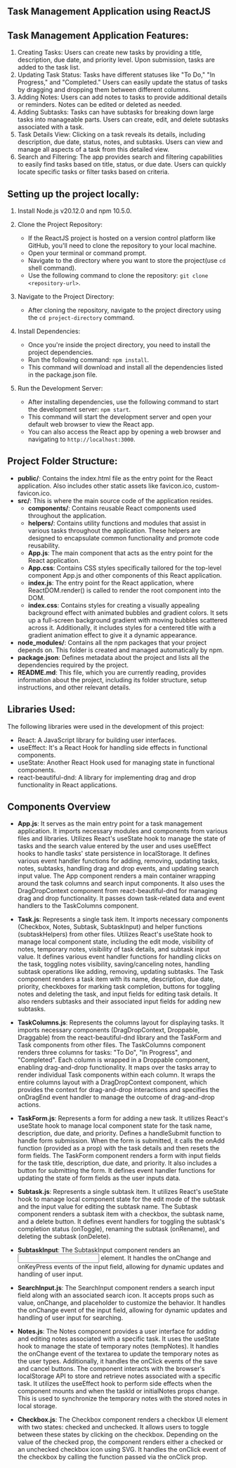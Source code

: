 ## Task Management Application using ReactJS

## Task Management Application Features:

1. Creating Tasks:
   Users can create new tasks by providing a title, description, due date,
   and priority level. Upon submission, tasks are added to the task list.
2. Updating Task Status:
   Tasks have different statuses like "To Do," "In Progress," and
   "Completed." Users can easily update the status of tasks by dragging
   and dropping them between different columns.
3. Adding Notes:
   Users can add notes to tasks to provide additional details or
   reminders. Notes can be edited or deleted as needed.
4. Adding Subtasks:
   Tasks can have subtasks for breaking down large tasks into
   manageable parts. Users can create, edit, and delete subtasks
   associated with a task.
5. Task Details View:
   Clicking on a task reveals its details, including description, due date,
   status, notes, and subtasks. Users can view and manage all aspects
   of a task from this detailed view.
6. Search and Filtering:
   The app provides search and filtering capabilities to easily find tasks
   based on title, status, or due date. Users can quickly locate specific
   tasks or filter tasks based on criteria.

## Setting up the project locally:

1. Install Node.js v20.12.0 and npm 10.5.0.
2. Clone the Project Repository:
   - If the ReactJS project is hosted on a version control platform like GitHub, you'll need to clone the repository to your local machine.
   - Open your terminal or command prompt.
   - Navigate to the directory where you want to store the project(use `cd` shell command).
   - Use the following command to clone the repository: `git clone <repository-url>`.
3. Navigate to the Project Directory:
   - After cloning the repository, navigate to the project directory using the `cd project-directory` command.
4. Install Dependencies:
   - Once you're inside the project directory, you need to install the project dependencies.
   - Run the following command: `npm install`.
   - This command will download and install all the dependencies listed in the package.json file.
5. Run the Development Server:

   - After installing dependencies, use the following command to start the development server: `npm start`.
   - This command will start the development server and open your default web browser to view the React app.
   - You can also access the React app by opening a web browser and navigating to `http://localhost:3000`.

## Project Folder Structure:

- **public/**: Contains the index.html file as the entry point for the React application. Also includes other static assets like favicon.ico, custom-favicon.ico.
- **src/**: This is where the main source code of the application resides.
  - **components/**: Contains reusable React components used throughout the application.
  - **helpers/**: Contains utility functions and modules that assist in various tasks throughout the application. These helpers are designed to encapsulate common functionality and promote code reusability.
  - **App.js**: The main component that acts as the entry point for the React application.
  - **App.css**: Contains CSS styles specifically tailored for the top-level component App.js and other components of this React application.
  - **index.js**: The entry point for the React application, where ReactDOM.render() is called to render the root component into the DOM.
  - **index.css**: Contains styles for creating a visually appealing background effect with animated bubbles and gradient colors. It sets up a full-screen background gradient with moving bubbles scattered across it. Additionally, it includes styles for a centered title with a gradient animation effect to give it a dynamic appearance.
- **node_modules/**: Contains all the npm packages that your project depends on. This folder is created and managed automatically by npm.
- **package.json**: Defines metadata about the project and lists all the dependencies required by the project.
- **README.md**: This file, which you are currently reading, provides information about the project, including its folder structure, setup instructions, and other relevant details.

## Libraries Used:

The following libraries were used in the development of this project:

- React: A JavaScript library for building user interfaces.
- useEffect: It's a React Hook for handling side effects in functional components.
- useState: Another React Hook used for managing state in functional components.
- react-beautiful-dnd: A library for implementing drag and drop functionality in React applications.

## Components Overview

- **App.js**:
  It serves as the main entry point for a task management application. It imports necessary modules and components from various files and libraries. Utilizes React's useState hook to manage the state of tasks and the search value entered by the user and uses useEffect hooks to handle tasks' state persistence in localStorage. It defines various event handler functions for adding, removing, updating tasks, notes, subtasks, handling drag and drop events, and updating search input value. The App component renders a main container wrapping around the task columns and search input components. It also uses the DragDropContext component from react-beautiful-dnd for managing drag and drop functionality. It passes down task-related data and event handlers to the TaskColumns component.

- **Task.js**:
  Represents a single task item. It imports necessary components (Checkbox, Notes, Subtask, SubtaskInput) and helper functions (subtaskHelpers) from other files. Utilizes React's useState hook to manage local component state, including the edit mode, visibility of notes, temporary notes, visibility of task details, and subtask input value. It defines various event handler functions for handling clicks on the task, toggling notes visibility, saving/canceling notes, handling subtask operations like adding, removing, updating subtasks. The Task component renders a task item with its name, description, due date, priority, checkboxes for marking task completion, buttons for toggling notes and deleting the task, and input fields for editing task details. It also renders subtasks and their associated input fields for adding new subtasks.

- **TaskColumns.js**:
  Represents the columns layout for displaying tasks. It imports necessary components (DragDropContext, Droppable, Draggable) from the react-beautiful-dnd library and the TaskForm and Task components from other files. The TaskColumns component renders three columns for tasks: "To Do", "In Progress", and "Completed". Each column is wrapped in a Droppable component, enabling drag-and-drop functionality. It maps over the tasks array to render individual Task components within each column. It wraps the entire columns layout with a DragDropContext component, which provides the context for drag-and-drop interactions and specifies the onDragEnd event handler to manage the outcome of drag-and-drop actions.

- **TaskForm.js**:
  Represents a form for adding a new task. It utilizes React's useState hook to manage local component state for the task name, description, due date, and priority. Defines a handleSubmit function to handle form submission. When the form is submitted, it calls the onAdd function (provided as a prop) with the task details and then resets the form fields. The TaskForm component renders a form with input fields for the task title, description, due date, and priority. It also includes a button for submitting the form. It defines event handler functions for updating the state of form fields as the user inputs data.

- **Subtask.js**:
  Represents a single subtask item. It utilizes React's useState hook to manage local component state for the edit mode of the subtask and the input value for editing the subtask name. The Subtask component renders a subtask item with a checkbox, the subtask name, and a delete button. It defines event handlers for toggling the subtask's completion status (onToggle), renaming the subtask (onRename), and deleting the subtask (onDelete).

- **SubtaskInput**:
  The SubtaskInput component renders an <input> element. It handles the onChange and onKeyPress events of the input field, allowing for dynamic updates and handling of user input.

- **SearchInput.js**:
  The SearchInput component renders a search input field along with an associated search icon. It accepts props such as value, onChange, and placeholder to customize the behavior. It handles the onChange event of the input field, allowing for dynamic updates and handling of user input for searching.

- **Notes.js**:
  The Notes component provides a user interface for adding and editing notes associated with a specific task. It uses the useState hook to manage the state of temporary notes (tempNotes). It handles the onChange event of the textarea to update the temporary notes as the user types. Additionally, it handles the onClick events of the save and cancel buttons. The component interacts with the browser's localStorage API to store and retrieve notes associated with a specific task. It utilizes the useEffect hook to perform side effects when the component mounts and when the taskId or initialNotes props change. This is used to synchronize the temporary notes with the stored notes in local storage.

- **Checkbox.js**:
  The Checkbox component renders a checkbox UI element with two states: checked and unchecked. It allows users to toggle between these states by clicking on the checkbox. Depending on the value of the checked prop, the component renders either a checked or an unchecked checkbox icon using SVG. It handles the onClick event of the checkbox by calling the function passed via the onClick prop.
